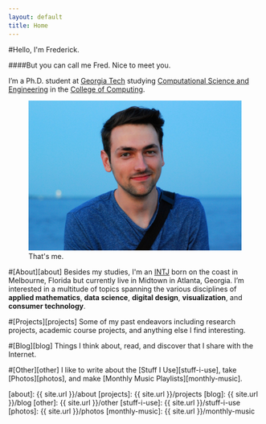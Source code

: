 ```yaml
---
layout: default
title: Home
---
```


#Hello, I'm Frederick.

####But you can call me Fred. Nice to meet you.

I’m a Ph.D. student at [Georgia Tech][gt] studying [Computational Science and Engineering][cse] in the [College of Computing][coc].

<figure>
  <img class="full" src="/images/me.jpg" alt="That's me.">
  <figcaption>That's me.</figcaption>
</figure>

#[About][about]
Besides my studies, I'm an [INTJ][intj] born on the coast in Melbourne, Florida but currently live in Midtown in Atlanta, Georgia. I’m interested in a multitude of topics spanning the various disciplines of **applied mathematics**, **data science**, **digital design**, **visualization**, and **consumer technology**.

#[Projects][projects]
Some of my past endeavors including research projects, academic course projects, and anything else I find interesting.

#[Blog][blog]
Things I think about, read, and discover that I share with the Internet.

#[Other][other]
I like to write about the [Stuff I Use][stuff-i-use], take [Photos][photos], and make [Monthly Music Playlists][monthly-music].

<!-- {% for page in site.pages %}
<article class="post" style="margin-bottom:1em;">
<h2 class="post-title">
  <a href="{{ site.baseurl }}{{ post.url }}">
    {{ post.title }}
  </a>
</h2>

<time datetime="{{ post.date | date: "%B %-d, %Y" }}" class="post-date">
  {{ post.date | date: "%B %-d, %Y" }}
</time>
</article>
{% endfor %} -->

[about]: {{ site.url }}/about
[projects]: {{ site.url }}/projects
[blog]: {{ site.url }}/blog
[other]: {{ site.url }}/other
[stuff-i-use]: {{ site.url }}/stuff-i-use
[photos]: {{ site.url }}/photos
[monthly-music]: {{ site.url }}/monthly-music

[gt]: http://www.gatech.edu "Georgia Tech."
[cse]: http://cse.gatech.edu "GT Computational Science and Engineering."
[coc]: http://www.cc.gatech.edu "GT College of Computing."
[intj]: http://en.wikipedia.org/wiki/INTJ "INTJ."